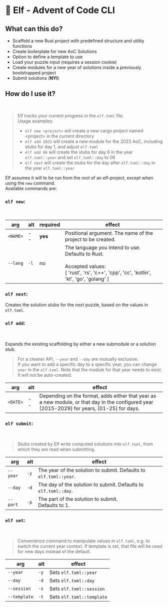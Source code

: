 # 🧝 Elf - Advent of Code CLI

## What can this do?

- Scaffold a new Rust project with predefined structure and utility functions
- Create boilerplate for new AoC Solutions
- Option to define a template to use
- Load your puzzle input (requires a session cookie)
- Create modules for a new year of solutions inside a previously bootstrapped project
- Submit solutions (**NYI**)

## How do I use it?

<br>

> Elf tracks your current progress in the `elf.toml` file.<br>
> Usage examples:
>
> - `elf new <project>` will create a new cargo project named \<project> in the current directory
> - `elf add 2023` will create a new module for the 2023 AoC, including stubs for day 1, and adjust `elf.toml`
> - `elf add 06` will create the stubs for day 6 in the year `elf.toml::year` and set `elf.toml::day` to 06
> - `elf next` will create the stubs for the day after `elf.toml::day` in the year `elf.toml::year`


Elf assumes it will to be run from the root of an elf-project, except when using the `new` command.<br>
Available commands are:

### `elf new`:

<br>

| arg      | alt  | required | effect                                                                                                                                               |
| -------- |------|----------|------------------------------------------------------------------------------------------------------------------------------------------------------|
| `<NAME>` | --   | **yes**  | Positional argument. The name of the project to be created.                                                                                          |
| `--lang` | `-l` | no       | The language you intend to use. Defaults to Rust.<br><br> Accepted values: <br>[ 'rust', 'rs', 'c++', 'cpp', 'cc', 'kotlin', 'kt', 'go', 'golang' ]  |

### `elf next`:

Creates the solution stubs for the _next_ puzzle, based on the values in `elf.toml`.

### `elf add`:

<br>

Expands the existing scaffolding by either a new submodule or a solution stub.

> For a cleaner API, `--year` and `--day` are mutually exclusive.<br>
> If you want to add a specific day to a specific year, you can change `year` in the `elf.toml`.
> Note that the module for that year needs to exist. It will not be auto-created.

| arg      | alt | effect                                                                                                                                          |
|----------|-----|-------------------------------------------------------------------------------------------------------------------------------------------------|
| `<DATE>` | --  | Depending on the format, adds either that year as a new module, or that day in the configured year<br/>[2015-2029] for years, [01-25] for days. |

### `elf submit`:

<br>

> Stubs created by Elf write computed solutions into `elf.toml`, from which they are read when submitting. <br>

| arg      | alt  | effect                                                            |
| -------- | ---- | ----------------------------------------------------------------- |
| `--year` | `-y` | The year of the solution to submit. Defaults to `elf.toml::year`. |
| `--day`  | `-d` | The day of the solution to submit. Defaults to `elf.toml::day`.   |
| `--part` | `-p` | The part of the solution to submit. <br> Defaults to 1.           |

### `elf set`:

<br>

> Convenience command to manipulate values in `elf.toml`, e.g. to switch the current year context.
> If template is set, that file will be used for new days instead of the default.

| arg          | alt  | effect                    |
| ------------ | ---- | ------------------------- |
| `--year`     | `-y` | Sets `elf.toml::year`     |
| `--day`      | `-d` | Sets `elf.toml::day`      |
| `--session`  | `-s` | Sets `elf.toml::session`  |
| `--template` | `-t` | Sets `elf.toml::template` |
